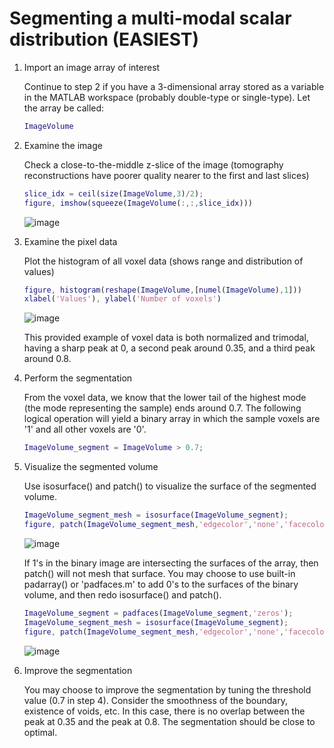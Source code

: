 # Segmenting a multi-modal scalar distribution (EASIEST)

1. Import an image array of interest
   
   Continue to step 2 if you have a 3-dimensional array stored as a variable in the MATLAB workspace (probably double-type or single-type). Let the array be called:
  
   ```Matlab
   ImageVolume
   ```

2. Examine the image

   Check a close-to-the-middle z-slice of the image (tomography reconstructions have poorer quality nearer to the first and last slices)

   ```Matlab
   slice_idx = ceil(size(ImageVolume,3)/2);
   figure, imshow(squeeze(ImageVolume(:,:,slice_idx)))
   ```
  
   ![image](https://github.com/marcelchlupsa/segmentation-examples/assets/66844588/a5144715-c1d9-424b-bde5-b283d1f4d5a3)

3. Examine the pixel data

   Plot the histogram of all voxel data (shows range and distribution of values)
   ```Matlab
   figure, histogram(reshape(ImageVolume,[numel(ImageVolume),1]))
   xlabel('Values'), ylabel('Number of voxels')
   ```
  
   ![image](https://github.com/marcelchlupsa/segmentation-examples/assets/66844588/ededc962-c807-48f9-964d-319197fe520b)
  
   This provided example of voxel data is both normalized and trimodal, having a sharp peak at 0, a second peak around 0.35, and a third peak around 0.8.

4. Perform the segmentation

   From the voxel data, we know that the lower tail of the highest mode (the mode representing the sample) ends around 0.7. The following logical operation will yield a binary array in which the sample voxels are '1' and all other voxels are '0'.
   ```Matlab
   ImageVolume_segment = ImageVolume > 0.7;
   ```

5. Visualize the segmented volume

   Use isosurface() and patch() to visualize the surface of the segmented volume.

   ```Matlab
   ImageVolume_segment_mesh = isosurface(ImageVolume_segment);
   figure, patch(ImageVolume_segment_mesh,'edgecolor','none','facecolor','green','facealpha',0.3), view(3)
   ```

   ![image](https://github.com/marcelchlupsa/segmentation-examples/assets/66844588/8d5b0f7a-ea91-4ac8-bb0d-f84755d2b760)

   If 1's in the binary image are intersecting the surfaces of the array, then patch() will not mesh that surface. You may choose to use built-in padarray() or 'padfaces.m' to add 0's to the surfaces of the binary volume, and then redo isosurface() and patch(). 

   ```Matlab
   ImageVolume_segment = padfaces(ImageVolume_segment,'zeros');
   ImageVolume_segment_mesh = isosurface(ImageVolume_segment);
   figure, patch(ImageVolume_segment_mesh,'edgecolor','none','facecolor','green','facealpha',0.3), view(3)
   ```

   ![image](https://github.com/marcelchlupsa/segmentation-examples/assets/66844588/b794996d-7cbd-446f-b70f-c29003757061)

   
6. Improve the segmentation

   You may choose to improve the segmentation by tuning the threshold value (0.7 in step 4). Consider the smoothness of the boundary, existence of voids, etc. In this case, there is no overlap between the peak at 0.35 and the peak at 0.8. The segmentation should be close to optimal.
